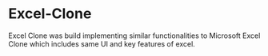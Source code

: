 # Excel-Clone
Excel Clone was build implementing similar functionalities to Microsoft Excel Clone which includes same UI and key features of excel.
